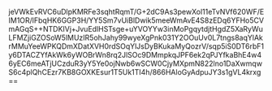 jeVWkEvRVC6uDlpKMRFe3sqhtRqmT/G+2dC9As3pewXol11eTvNVf620WF/EIM1OR/lFbqHK6GGP3H/YY5Sm7vUiBlDwik5meeWmAvE4S8zEDq6YFHo5CVmAGqS++NTDKIVj+JvuEdlHSTsge+uYVOYYw3inMoPgqytdjtHgdZ5XaRyWuLFMZjiGZOSoW5lMUzIR5ohJahy99wyeXgPnk031Y2OOuUv0L7tngs8aqYlAkrMMuYeeWPKQDmXDatXVH0rdSOqYlJsDyBKukaMyQozrV/sqp5iS0DT6rbF1y6DTACZYfAkWk6yWOBrWn8rq2JlSOc9DMmpkqJPF6ek2qPJYfkaBhE4w46yEC6meATjUCzduR3yY5Ye0ojNwb6wSCW0CjyMXpmN822lno1DaXwmqwS6c4plQhCEzr7KB8GOXKEsur1T5Uk1TI4h/866HAloGyAdpuJY3s1gVL4krxg==

